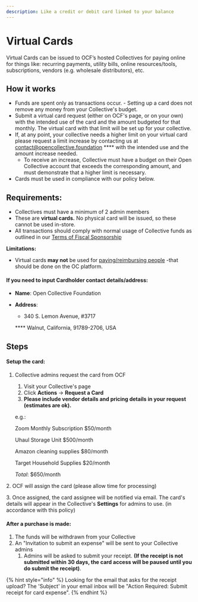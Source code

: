 ```yaml
---
description: Like a credit or debit card linked to your balance
---
```


# Virtual Cards

Virtual Cards can be issued to OCF’s hosted Collectives for paying online for things like: recurring payments, utility bills, online resources/tools, subscriptions, vendors (e.g. wholesale distributors), etc.

## How it works

* Funds are spent only as transactions occur. - Setting up a card does not remove any money from your Collective's budget.
* Submit a virtual card request (either on OCF's page, or on your own) with the intended use of the card and the amount budgeted for that monthly. The virtual card with that limit will be set up for your collective.
* If, at any point, your collective needs a higher limit on your virtual card please request a limit increase by contacting us at contact@opencollective.foundation **** with the intended use and the amount increase needed.
  * To receive an increase, Collective must have a budget on their Open Collective account that exceeds the corresponding amount, and must demonstrate that a higher limit is necessary.
* Cards must be used in compliance with our policy below.

## **Requirements:**

* Collectives must have a minimum of 2 admin members
* These are **virtual cards.** No physical card will be issued, so these cannot be used in-store.
* All transactions should comply with normal usage of Collective funds as outlined in our [Terms of Fiscal Sponsorship](../getting-started/terms.md)

**Limitations:**

* Virtual cards **may not** be used for [paying/reimbursing people](../how-it-works/payouts.md) -that should be done on the OC platform.

#### If you need to input Cardholder contact details/address:

* **Name**: Open Collective Foundation
*   **Address**:&#x20;

    * 340 S. Lemon Avenue, #3717&#x20;

    &#x20;       ****        Walnut, California, 91789-2706, USA

## Steps

#### Setup the card:

1.  Collective admins request the card from OCF

    1. Visit your Collective's page
    2. Click **Actions** -> **Request a Card**
    3. **Please include vendor details and pricing details in your request (estimates are ok).**

    &#x20;     e.g.:

    &#x20;            Zoom Monthly Subscription $50/month&#x20;

    &#x20;            Uhaul Storage Unit $500/month&#x20;

    &#x20;            Amazon cleaning supplies $80/month&#x20;

    &#x20;            Target Household Supplies $20/month&#x20;

    &#x20;            _Total_: $650/month

2\. OCF will assign the card (please allow time for processing)

3\. Once assigned, the card assignee will be notified via email.  The card's details will appear in the Collective's **Settings** for admins to use. (in accordance with this policy)

#### ​After a purchase is made:

1. The funds will be withdrawn from your Collective
2. An "Invitation to submit an expense" will be sent to your Collective admins&#x20;
   1. Admins will be asked to submit your receipt. **(If the receipt is not submitted within 30 days, the card access will be paused until you do submit the receipt)**.

{% hint style="info" %}
Looking for the email that asks for the receipt upload? The 'Subject' in your email inbox will be "Action Required: Submit receipt for card expense".
{% endhint %}
